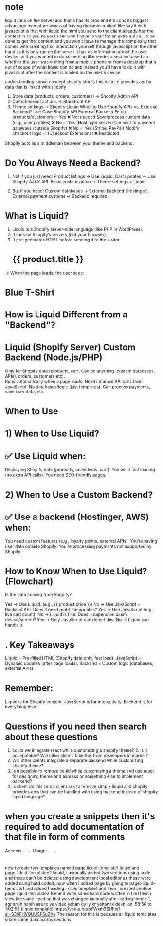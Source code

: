 # note

liquid runs on the server and that's has its pros and it's cons its biggest advantage over other wayss of having dynamic content like say it with javascript is that with liquid the html you send to the client already has the content in so you so your user won't have to wait for an extra api call to be done to get that content and you won't have to manage the complexity that comes with creating that interaction yourself through javascript on the other hand as it is only run on the server it has no information about the user device so if you wanted to do something like render a section based on whether the user was visiting from a mobile phone or from a desktop that's out of scope of what liquid can do and instead you'll have to do it with javascript after the content is loaded on the user's device

understanding above concept
shopify stores this data i.e provides api for data that is linked with shopify

1. Store data (products, orders, customers) → Shopify Admin API
2. Cart/checkout actions → Storefront API
3. Theme settings → Shopify Liquid
   When to Use Shopify APIs vs. External Backend?
   Use Case Shopify API External Backend
   Fetch products/customers ✅ Yes ❌ Not needed
   Save/process custom data (e.g., user profiles) ❌ No ✅ Yes (Hostinger server)
   Connect to payment gateways (outside Shopify) ❌ No ✅ Yes (Stripe, PayPal)
   Modify checkout logic ✅ (Checkout Extensions) ❌ Restricted

Shopify acts as a middleman between your theme and backend.

# Do You Always Need a Backend?

1. No! If you just need:
   Product listings → Use Liquid.
   Cart updates → Use Shopify AJAX API.
   Basic customization → Theme settings + Liquid.

2. But if you need:
   Custom databases → External backend (Hostinger).
   External payment systems → Backend required.

# What is Liquid?

1. Liquid is a Shopify server-side language (like PHP in WordPress).
2. It runs on Shopify’s servers (not your browser).
3. It pre-generates HTML before sending it to the visitor.
   <!-- This runs on Shopify’s server -->
   <h1>{{ product.title }}</h1> <!-- Gets replaced with real product name -->

→ When the page loads, the user sees:

<h1>Blue T-Shirt</h1> <!-- Already filled in! No waiting. -->

# How is Liquid Different from a "Backend"?

# Liquid (Shopify Server) Custom Backend (Node.js/PHP)

Only for Shopify data (products, cart, Can do anything (custom databases, APIs).
orders, customers etc).  
Runs automatically when a page loads. Needs manual API calls from JavaScript.
No databases/logic (just templates). Can process payments, save user data, etc.

# When to Use

# 1) When to Use Liquid?

# ✅ Use Liquid when:

Displaying Shopify data (products, collections, cart).
You want fast loading (no extra API calls).
You need SEO-friendly pages.

# 2) When to Use a Custom Backend?

# ✅ Use a backend (Hostinger, AWS) when:

You need custom features (e.g., loyalty points, external APIs).
You’re saving user data outside Shopify.
You’re processing payments not supported by Shopify.

# How to Know When to Use Liquid? (Flowchart)

Is the data coming from Shopify?

Yes → Use Liquid. (e.g., {{ product.price }})
No → Use JavaScript + Backend API.
Does it need real-time updates?
Yes → Use JavaScript (e.g., live cart count).
No → Liquid is fine.
Does it depend on user’s device/screen?
Yes → Only JavaScript can detect this.
No → Liquid can handle it.

# . Key Takeaways

Liquid = Pre-filled HTML (Shopify data only, fast load).
JavaScript = Dynamic updates (after page loads).
Backend = Custom logic (databases, external APIs).

# Remember:

Liquid is for Shopify content.
JavaScript is for interactivity.
Backend is for everything else.

# Questions if you need then search about these questions

1. could we integrate react while customizing a shopify theme? 2. is it accepatable? Will other clients take this from developers in market?
2. Will other clients integrate a separate backend while customizing shopify theme?
3. is it possible to remove liquid while customizing a theme and use react for designing theme and express or something else to implement backend?
4. Is client do this i.e do client ask to remove simple liquid and shopify provides apis that can be handled with using backend instead of shopify liquid language?

# when you create a snippets then it's required to add documentation of that file in form of comments

<!-- comment -->

Accepts
...
...
Usage:
...
...
<!-- endcomment -->
# 
now i create two templates named page.liduid-template1.liquid and page.liduid-templatee2.liquid, i manually added two sections using code and these can't be deleted using development local editor as these were added using hard coded, now when i added page by going to page>liquid-template1 and added heading in this template1 and then i created another page.liquid-template2 file and write same hard code written in file1 then i view the same heading that was changed manually after adding theme 1, agr smjh nahih aae to ye video yahan dy ly kr yahan tk dekh len, 58:56 to 1:02:56 (liquid template)
https://youtu.be/pYWxm3SUhts?si=S39FHVGUU3P5uZXp
The reason for this is because all liquid templates share same data accros sections